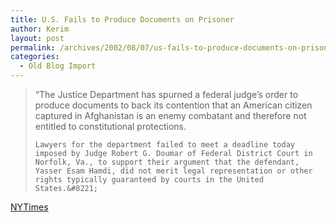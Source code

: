 ```yaml
---
title: U.S. Fails to Produce Documents on Prisoner
author: Kerim
layout: post
permalink: /archives/2002/08/07/us-fails-to-produce-documents-on-prisoner/
categories:
  - Old Blog Import
---
```


>   &#8220;The Justice Department has spurned a federal judge&#8217;s order to produce documents to back its contention that an American citizen captured in Afghanistan is an enemy combatant and therefore not entitled to constitutional protections. 
>   
>   
>     Lawyers for the department failed to meet a deadline today imposed by Judge Robert G. Doumar of Federal District Court in Norfolk, Va., to support their argument that the defendant, Yasser Esam Hamdi, did not merit legal representation or other rights typically guaranteed by courts in the United States.&#8221;
>   


<a href="http://www.nytimes.com/2002/08/07/national/07HAMD.html?tntemail0" onclick="_gaq.push(['_trackEvent', 'outbound-article', 'http://www.nytimes.com/2002/08/07/national/07HAMD.html?tntemail0', 'NYTimes']);" >NYTimes</a>

